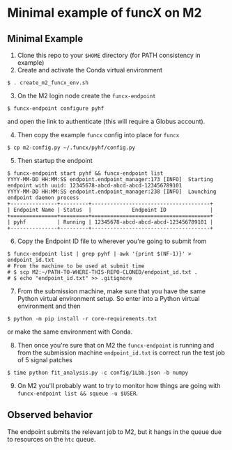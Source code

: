 # Minimal example of funcX on M2

## Minimal Example

1. Clone this repo to your `$HOME` directory (for PATH consistency in example)
2. Create and activate the Conda virtual environment

```console
$ . create_m2_funcx_env.sh
```
3. On the M2 login node create the `funcx-endpoint`

```console
$ funcx-endpoint configure pyhf
```

and open the link to authenticate (this will require a Globus account).

4. Then copy the example `funcx` config into place for `funcx`

```console
$ cp m2-config.py ~/.funcx/pyhf/config.py
```

5. Then startup the endpoint

```console
$ funcx-endpoint start pyhf && funcx-endpoint list
YYYY-MM-DD HH:MM:SS endpoint.endpoint_manager:173 [INFO]  Starting endpoint with uuid: 12345678-abcd-abcd-abcd-123456789101
YYYY-MM-DD HH:MM:SS endpoint.endpoint_manager:238 [INFO]  Launching endpoint daemon process
+---------------+---------+--------------------------------------+
| Endpoint Name | Status  |             Endpoint ID              |
+===============+=========+======================================+
| pyhf          | Running | 12345678-abcd-abcd-abcd-123456789101 |
+---------------+---------+--------------------------------------+
```

6. Copy the Endpoint ID file to wherever you're going to submit from

```console
$ funcx-endpoint list | grep pyhf | awk '{print $(NF-1)}' > endpoint_id.txt
# From the machine to be used at submit time
# $ scp M2:~/PATH-TO-WHERE-THIS-REPO-CLONED/endpoint_id.txt .
# $ echo "endpoint_id.txt" >> .gitignore
```

7. From the submission machine, make sure that you have the same Python virtual environment setup. So enter into a Python virtual environment and then

```console
$ python -m pip install -r core-requirements.txt
```

or make the same environment with Conda.

8. Then once you're sure that on M2 the `funcx-endpoint` is running and from the submission machine `endpoint_id.txt` is correct run the test job of 5 signal patches

```console
$ time python fit_analysis.py -c config/1Lbb.json -b numpy
```

9. On M2 you'll probably want to try to monitor how things are going with `funcx-endpoint list && squeue -u $USER`.


## Observed behavior

The endpoint submits the relevant job to M2, but it hangs in the queue due to resources on the `htc` queue.
